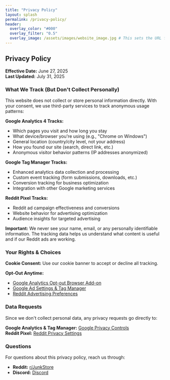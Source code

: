 ```yaml
---
title: "Privacy Policy"
layout: splash
permalink: /privacy-policy/
header:
  overlay_color: "#000"
  overlay_filter: "0.5"
  overlay_image: /assets/images/website_image.jpg # This sets the URL for this page
---
```


## Privacy Policy

**Effective Date:** June 27, 2025  
**Last Updated:** July 31, 2025

### What We Track (But Don't Collect Personally)

This website does not collect or store personal information directly. With your consent, we use third-party services to track anonymous usage patterns:

**Google Analytics 4 Tracks:**
- Which pages you visit and how long you stay
- What device/browser you're using (e.g., "Chrome on Windows")
- General location (country/city level, not your address)
- How you found our site (search, direct link, etc.)
- Anonymous visitor behavior patterns (IP addresses anonymized)

**Google Tag Manager Tracks:**
- Enhanced analytics data collection and processing
- Custom event tracking (form submissions, downloads, etc.)
- Conversion tracking for business optimization
- Integration with other Google marketing services

**Reddit Pixel Tracks:**
- Reddit ad campaign effectiveness and conversions
- Website behavior for advertising optimization
- Audience insights for targeted advertising

**Important:** We never see your name, email, or any personally identifiable information. The tracking data helps us understand what content is useful and if our Reddit ads are working.

### Your Rights & Choices

**Cookie Consent:** Use our cookie banner to accept or decline all tracking.

**Opt-Out Anytime:**
- [Google Analytics Opt-out Browser Add-on](https://tools.google.com/dlpage/gaoptout)
- [Google Ad Settings & Tag Manager](https://adssettings.google.com/)
- [Reddit Advertising Preferences](https://www.reddit.com/settings/privacy)

### Data Requests

Since we don't collect personal data, any privacy requests go directly to:

**Google Analytics & Tag Manager:** [Google Privacy Controls](https://myaccount.google.com/privacy)  
**Reddit Pixel:** [Reddit Privacy Settings](https://www.reddit.com/settings/privacy)

### Questions

For questions about this privacy policy, reach us through:
- **Reddit:** [r/JunkStore](https://www.reddit.com/r/JunkStore)
- **Discord:** [Discord](https://discord.gg/6mRUhR6Teh)
